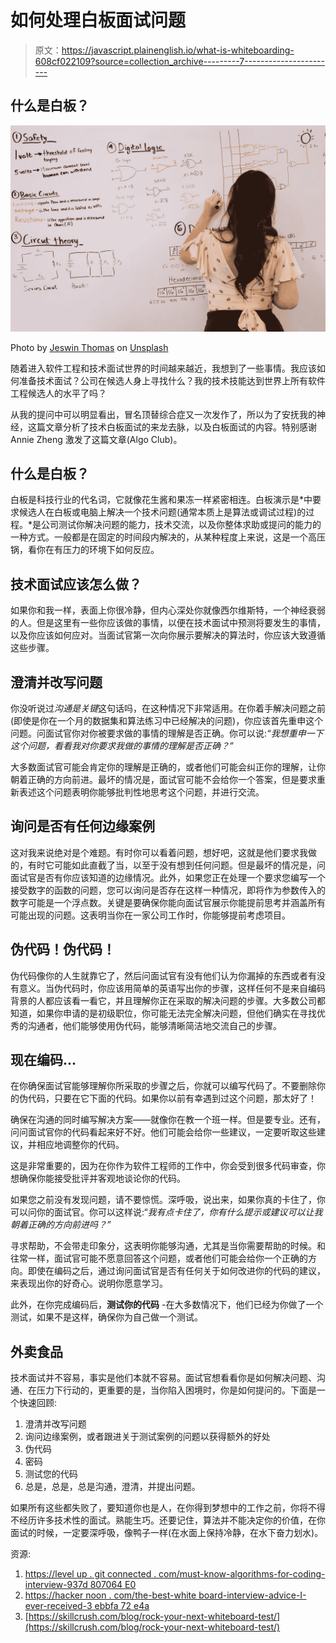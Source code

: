 # 如何处理白板面试问题

> 原文：<https://javascript.plainenglish.io/what-is-whiteboarding-608cf022109?source=collection_archive---------7----------------------->

## 什么是白板？

![](img/c44ea88722541e82ed073ef6d4abe6f3.png)

Photo by [Jeswin Thomas](https://unsplash.com/@jeswinthomas?utm_source=medium&utm_medium=referral) on [Unsplash](https://unsplash.com?utm_source=medium&utm_medium=referral)

随着进入软件工程和技术面试世界的时间越来越近，我想到了一些事情。我应该如何准备技术面试？公司在候选人身上寻找什么？我的技术技能达到世界上所有软件工程候选人的水平了吗？

从我的提问中可以明显看出，冒名顶替综合症又一次发作了，所以为了安抚我的神经，这篇文章分析了技术白板面试的来龙去脉，以及白板面试的内容。特别感谢 Annie Zheng 激发了这篇文章(Algo Club)。

## 什么是白板？

白板是科技行业的代名词，它就像花生酱和果冻一样紧密相连。白板演示是*中要求候选人在白板或电脑上解决一个技术问题(通常本质上是算法或调试过程)的过程。*是公司测试你解决问题的能力，技术交流，以及你整体求助或提问的能力的一种方式。一般都是在固定的时间段内解决的，从某种程度上来说，这是一个高压锅，看你在有压力的环境下如何反应。

## 技术面试应该怎么做？

如果你和我一样，表面上你很冷静，但内心深处你就像西尔维斯特，一个神经衰弱的人。但是这里有一些你应该做的事情，以便在技术面试中预测将要发生的事情，以及你应该如何应对。当面试官第一次向你展示要解决的算法时，你应该大致遵循这些步骤。

## 澄清并改写问题

你没听说过*沟通是关键*这句话吗，在这种情况下非常适用。在你着手解决问题之前(即使是你在一个月的数据集和算法练习中已经解决的问题)，你应该首先重申这个问题。问面试官你对你被要求做的事情的理解是否正确。你可以说:*“我想重申一下这个问题，看看我对你要求我做的事情的理解是否正确？”*

大多数面试官可能会肯定你的理解是正确的，或者他们可能会纠正你的理解，让你朝着正确的方向前进。最坏的情况是，面试官可能不会给你一个答案，但是要求重新表述这个问题表明你能够批判性地思考这个问题，并进行交流。

## 询问是否有任何边缘案例

这对我来说绝对是个难题。有时你可以看着问题，想好吧，这就是他们要求我做的，有时它可能如此直截了当，以至于没有想到任何问题。但是最坏的情况是，问面试官是否有你应该知道的边缘情况。此外，如果您正在处理一个要求您编写一个接受数字的函数的问题，您可以询问是否存在这样一种情况，即将作为参数传入的数字可能是一个浮点数。关键是要确保你能向面试官展示你能提前思考并涵盖所有可能出现的问题。这表明当你在一家公司工作时，你能够提前考虑项目。

## 伪代码！伪代码！

伪代码像你的人生就靠它了，然后问面试官有没有他们认为你漏掉的东西或者有没有意义。当伪代码时，你应该用简单的英语写出你的步骤，这样任何不是来自编码背景的人都应该看一看它，并且理解你正在采取的解决问题的步骤。大多数公司都知道，如果你申请的是初级职位，你可能无法完全解决问题，但他们确实在寻找优秀的沟通者，他们能够使用伪代码，能够清晰简洁地交流自己的步骤。

## 现在编码...

在你确保面试官能够理解你所采取的步骤之后，你就可以编写代码了。不要删除你的伪代码，只要在它下面的代码。如果你以前有幸遇到过这个问题，那太好了！

确保在沟通的同时编写解决方案——就像你在教一个班一样。但是要专业。还有，问问面试官你的代码看起来好不好。他们可能会给你一些建议，一定要听取这些建议，并相应地调整你的代码。

这是非常重要的，因为在你作为软件工程师的工作中，你会受到很多代码审查，你想确保你能接受批评并客观地谈论你的代码。

如果您之前没有发现问题，请不要惊慌。深呼吸，说出来，如果你真的卡住了，你可以问你的面试官。你可以这样说:“*我有点卡住了，你有什么提示或建议可以让我朝着正确的方向前进吗？”*

寻求帮助，不会带走印象分，这表明你能够沟通，尤其是当你需要帮助的时候。和往常一样，面试官可能不愿意回答这个问题，或者他们可能会给你一个正确的方向。即使在编码之后，通过询问面试官是否有任何关于如何改进你的代码的建议，来表现出你的好奇心。说明你愿意学习。

此外，在你完成编码后，**测试你的代码** -在大多数情况下，他们已经为你做了一个测试，如果不是这样，确保你为自己做一个测试。

## 外卖食品

技术面试并不容易，事实是他们本就不容易。面试官想看看你是如何解决问题、沟通、在压力下行动的，更重要的是，当你陷入困境时，你是如何提问的。下面是一个快速回顾:

1.  澄清并改写问题
2.  询问边缘案例，或者跟进关于测试案例的问题以获得额外的好处
3.  伪代码
4.  密码
5.  测试您的代码
6.  总是，总是，总是沟通，澄清，并提出问题。

如果所有这些都失败了，要知道你也是人，在你得到梦想中的工作之前，你将不得不经历许多技术性的面试。熟能生巧。还要记住，算法并不能决定你的价值，在你面试的时候，一定要深呼吸，像鸭子一样(在水面上保持冷静，在水下奋力划水)。

资源:

1.  [https://level up . git connected . com/must-know-algorithms-for-coding-interview-937d 807064 E0](https://levelup.gitconnected.com/must-know-algorithms-for-coding-interviews-937d807064e0)
2.  [https://hacker noon . com/the-best-white board-interview-advice-I-ever-received-3 ebbfa 72 e4a](https://hackernoon.com/the-best-whiteboard-interview-advice-i-ever-received-3ebbfa72e4a)
3.  [https://skillcrush.com/blog/rock-your-next-whiteboard-test/](https://skillcrush.com/blog/rock-your-next-whiteboard-test/)